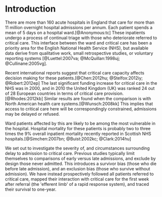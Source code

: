 # Introduction

There are more than 160 acute hospitals in England that care for more than 11 million overnight hospital admissions per annum. Each patient spends a mean of 5 days on a hospital ward.[@Anonymous:tc] These inpatients undergo a process of continual triage with those who deteriorate referred to critical care. This interface between the ward and critical care has been a priority area for the English National Health Service (NHS), but available data derive from qualitative work, small retrospective studies, or voluntary reporting systems [@Luettel:2007va; @McQuillan:1998uj; @Cullinane:2005vg].

Recent international reports suggest that critical care capacity affects decision making for these patients.[@Chen:2012hu; @Stelfox:2012iy; @Robert:2012ep] The last significant funding increase for critical care in the NHS was in 2000, and in 2010 the United Kingdom (UK) was ranked 24 out of 28 European countries in terms of critical care provision.[@Rhodes:2012kb] Similar results are found when the comparison is with North American health care systems.[@Wunsch:2008kk] This implies that access to critical care here will be correspondingly constrained, admissions may be delayed or refused.

Ward patients affected by this are likely to be among the most vulnerable in the hospital. Hospital mortality for these patients is probably two to three times the 9% overall inpatient mortality recently reported in Scottish NHS hospitals.[@Simchen:2007bn; @Buist:2002kc; @Clark:2014hu] 

We set out to investigate the severity of, and circumstances surrounding delay to admission to critical care. Previous studies typically limit themselves to comparisons of early versus late admissions, and exclude by design those never admitted. This introduces a survivor bias (those who die before late admission), and an exclusion bias (those who survive without admission). We have instead prospectively followed all patients referred to critical care, mapped their interaction with critical care for the first week after referral (the 'efferent limb' of a rapid response system), and traced their survival to one-year.